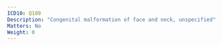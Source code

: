```yaml
---
ICD10: Q189
Description: "Congenital malformation of face and neck, unspecified"
Matters: No
Weight: 0
---
```

